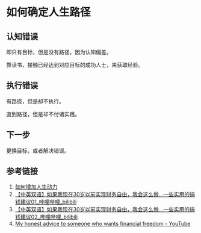# 如何确定人生路径


## 认知错误

即只有目标，但是没有路径，因为认知偏差。

靠读书，接触已经达到对应目标的成功人士，来获取经验。

## 执行错误

有路径，但是却不执行。

直到路径，但是却不付诸实践。


## 下一步

更换目标，或者解决错误。

## 参考链接

1. [如何增加人生动力](life/methodology/如何增加人生动力.md)
2. [【中英双语】如果我现在30岁以前实现财务自由，我会这么做…一些实用的搞钱建议01\_哔哩哔哩\_bilibili](https://www.bilibili.com/video/BV1Ab421a73B)
3. [【中英双语】如果我现在30岁以前实现财务自由，我会这么做…一些实用的搞钱建议02\_哔哩哔哩\_bilibili](https://www.bilibili.com/video/BV1vr42137Nd)
4. [My honest advice to someone who wants financial freedom - YouTube](https://www.youtube.com/watch?v=BBAuhqvT_ds)


